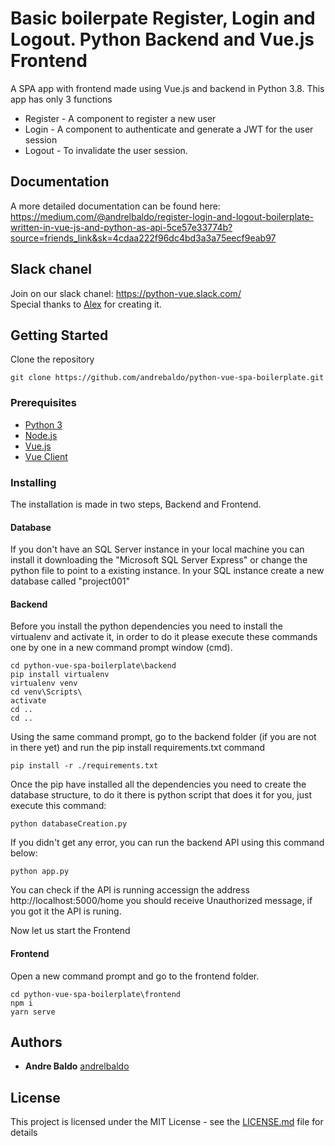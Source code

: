 # Basic boilerpate Register, Login and Logout. Python Backend and Vue.js Frontend

A SPA app with frontend made using Vue.js and backend in Python 3.8.
This app has only 3 functions 
* Register - A component to register a new user
* Login - A component to authenticate and generate a JWT for the user session
* Logout - To invalidate the user session.

## Documentation
A more detailed documentation can be found here: https://medium.com/@andrelbaldo/register-login-and-logout-boilerplate-written-in-vue-js-and-python-as-api-5ce57e33774b?source=friends_link&sk=4cdaa222f96dc4bd3a3a75eecf9eab97

## Slack chanel
Join on our slack chanel: https://python-vue.slack.com/ <br />
Special thanks to [Alex](https://github.com/ByAlexCod) for creating it.

## Getting Started

Clone the repository 
```
git clone https://github.com/andrebaldo/python-vue-spa-boilerplate.git
```

### Prerequisites

* [Python 3](https://www.python.org/downloads/)
* [Node.js](https://nodejs.org/)
* [Vue.js](https://vuejs.org/v2/guide/installation.html)
* [Vue Client](https://cli.vuejs.org/guide/installation.html) 

### Installing

The installation is made in two steps, Backend and Frontend.

#### Database
If you don't have an SQL Server instance in your local machine you can install it downloading the 
"Microsoft SQL Server Express" or change the python file to point to a existing instance.
In your SQL instance create a new database called "project001"

#### Backend
Before you install the python dependencies you need to install the virtualenv and activate it, in order
to do it please execute these commands one by one in a new command prompt window (cmd).
```
cd python-vue-spa-boilerplate\backend
pip install virtualenv
virtualenv venv
cd venv\Scripts\
activate
cd ..
cd ..
```

Using the same command prompt, go to the backend folder (if you are not in there yet) and run the pip install requirements.txt command

```
pip install -r ./requirements.txt
```
Once the pip have installed all the dependencies you need to create the database structure, to do it there is
python script that does it for you, just execute this command:
```
python databaseCreation.py
```
If you didn't get any error, you can run the backend API using this command below:
```
python app.py
```
You can check if the API is running accessign the address http://localhost:5000/home you should receive Unauthorized message, if you got it the API is runing.

Now let us start the Frontend

#### Frontend
Open a new command prompt and go to the frontend folder.
```
cd python-vue-spa-boilerplate\frontend
npm i
yarn serve
```
## Authors

* **Andre Baldo**  [andrelbaldo](https://github.com/andrelbaldo)

## License

This project is licensed under the MIT License - see the [LICENSE.md](LICENSE.md) file for details

